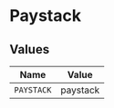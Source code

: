 # Paystack


## Values

| Name       | Value      |
| ---------- | ---------- |
| `PAYSTACK` | paystack   |
